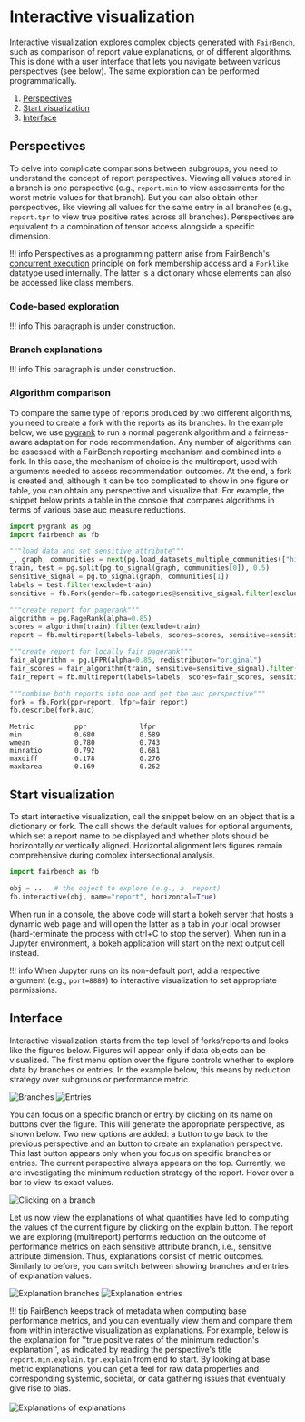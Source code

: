 # Interactive visualization

Interactive visualization explores
complex objects generated with  `FairBench`, such as
comparison of report value explanations,
or of different algorithms. This is done with a user interface
that lets you navigate between various perspectives (see below).
The same exploration can be performed programmatically.

1. [Perspectives](#perspectives)
2. [Start visualization](#start-visualization)
3. [Interface](#interface)

## Perspectives

To delve into complicate comparisons between
subgroups, you need to understand the concept 
of report perspectives. Viewing all values stored in a branch
is one perspective (e.g., `report.min` to view 
assessments for the worst metric values for that
branch).
But you can also obtain other perspectives, like viewing
all values for the same entry in all branches
(e.g., `report.tpr` to view true positive
rates across all branches).
Perspectives are equivalent to a combination of 
tensor access alongside a specific dimension.

!!! info
    Perspectives as a programming pattern arise from
    FairBench's 
    [concurrent execution](../advanced/distributed.md#computational-branches)
    principle on fork membership access 
    and a `Forklike` datatype used internally. The latter is a
    dictionary whose elements can also be accessed like class members. 


### Code-based exploration

!!! info 
    This paragraph is under construction.

### Branch explanations

!!! info 
    This paragraph is under construction.


### Algorithm comparison

To compare the same type of reports produced by two different
algorithms, you need to create a fork with the reports as its
branches. In the example below, we use 
[pygrank](https://github.com/MKLab-ITI/pygrank)
to run a normal pagerank algorithm and a fairness-aware adaptation
for node recommendation. Any number of algorithms can be assessed with
a FairBench reporting mechanism and combined into a fork. In this case,
the mechanism of choice is the multireport, used with
arguments needed to assess recommendation outcomes. At the end,
a fork is created and, although it can be too complicated to 
show in one figure or table,
you can obtain any perspective and visualize that. 
For example, the snippet below prints a table in the console
that compares algorithms in terms of various base auc measure
reductions.


```python
import pygrank as pg
import fairbench as fb

"""load data and set sensitive attribute"""
_, graph, communities = next(pg.load_datasets_multiple_communities(["highschool"]))
train, test = pg.split(pg.to_signal(graph, communities[0]), 0.5)
sensitive_signal = pg.to_signal(graph, communities[1])
labels = test.filter(exclude=train)
sensitive = fb.Fork(gender=fb.categories@sensitive_signal.filter(exclude=train))

"""create report for pagerank"""
algorithm = pg.PageRank(alpha=0.85)
scores = algorithm(train).filter(exclude=train)
report = fb.multireport(labels=labels, scores=scores, sensitive=sensitive)

"""create report for locally fair pagerank"""
fair_algorithm = pg.LFPR(alpha=0.85, redistributor="original")
fair_scores = fair_algorithm(train, sensitive=sensitive_signal).filter(exclude=train)
fair_report = fb.multireport(labels=labels, scores=fair_scores, sensitive=sensitive)

"""combine both reports into one and get the auc perspective"""
fork = fb.Fork(ppr=report, lfpr=fair_report)
fb.describe(fork.auc)
```

```
Metric          ppr             lfpr           
min             0.680           0.589          
wmean           0.780           0.743          
minratio        0.792           0.681          
maxdiff         0.178           0.276          
maxbarea        0.169           0.262          
```




## Start visualization

To start interactive visualization, call the snippet below
on an object that is a dictionary or fork. 
The call shows the default values for 
optional arguments, which set a report name to be displayed
and whether plots should be horizontally or vertically aligned.
Horizontal alignment lets figures remain
comprehensive during complex intersectional analysis.

```python
import fairbench as fb

obj = ...  # the object to explore (e.g., a  report)
fb.interactive(obj, name="report", horizontal=True)
```

When run in a console, the above code will start a bokeh server
that hosts a dynamic web page and will open the latter
as a tab in your local browser (hard-terminate
the process with ctrl+C to stop the server). When run in a 
Jupyter environment, a bokeh application will
start on the next output cell instead.

!!! info When Jupyter runs on its non-default port,
    add a respective argument (e.g., `port=8889`)
    to interactive visualization to set appropriate permissions.

## Interface

Interactive visualization starts from the top level of 
forks/reports and looks like the figures below. Figures
will appear only if data objects can be visualized. 
The first menu option over the figure controls whether 
to explore data by branches or entries. In the example
below, this means by reduction strategy over subgroups 
or performance metric.

![Branches](../images/interactive_branch.png)
![Entries](../images/interactive_entries.png)

You can focus on a specific branch or entry by clicking on its name 
on buttons over the figure. This will generate the appropriate perspective,
as shown below. Two new options are added: a button to go back to the 
previous perspective and an button to create an explanation perspective.
This last button appears only when you focus on specific branches or entries.
The current perspective always appears on the top. Currently, we are investigating
the minimum reduction strategy of the report. Hover over a bar to view its
exact values.

![Clicking on a branch](../images/interactive_specific.png)

Let us now view the explanations of what quantities have led to 
computing the values of the current figure by clicking on the explain button.
The report we are exploring (multireport) 
performs reduction on the outcome of performance metrics on each
sensitive attribute branch, i.e., sensitive attribute dimension.
Thus, explanations consist of metric outcomes. Similarly to before, 
you can switch between showing branches and entries of explanation
values.


![Explanation branches](../images/interactive_explain.png)
![Explanation entries](../images/interactive_explain_entries.png)

!!! tip 
    FairBench keeps track of metadata when computing base performance 
    metrics, and you can eventually view them and compare them 
    from within interactive visualization as explanations. For example,
    below is the explanation for ''true positive rates of the minimum
    reduction's explanation'', as indicated by reading the perspective's 
    title `report.min.explain.tpr.explain` from end to start.
    By looking at base metric explanations, you can get a feel
    for raw data properties and corresponding systemic, societal,
    or data gathering issues
    that eventually give rise to bias.<br><br>
    ![Explanations of explanations](../images/interactive_internal_explanations.png)
